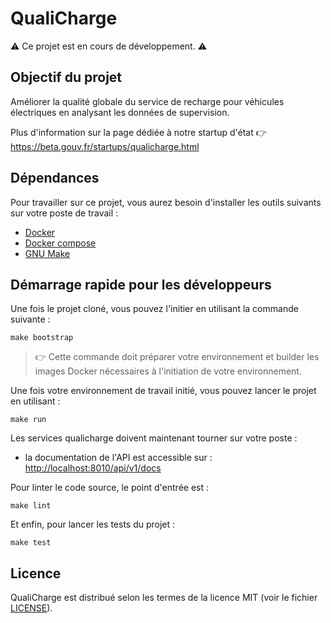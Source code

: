 # QualiCharge

⚠️ Ce projet est en cours de développement. ⚠️

## Objectif du projet

Améliorer la qualité globale du service de recharge pour véhicules électriques
en analysant les données de supervision.

Plus d'information sur la page dédiée à notre startup d'état 👉
https://beta.gouv.fr/startups/qualicharge.html

## Dépendances

Pour travailler sur ce projet, vous aurez besoin d'installer les outils suivants
sur votre poste de travail :

- [Docker](https://www.docker.com)
- [Docker compose](https://docs.docker.com/compose/)
- [GNU Make](https://www.gnu.org/software/make/manual/make.html)

## Démarrage rapide pour les développeurs

Une fois le projet cloné, vous pouvez l'initier en utilisant la commande
suivante :

```
make bootstrap
```

> 👉 Cette commande doit préparer votre environnement et builder les images
> Docker nécessaires à l'initiation de votre environnement.

Une fois votre environnement de travail initié, vous pouvez lancer le projet en
utilisant :

```
make run
```

Les services qualicharge doivent maintenant tourner sur votre poste :

- la documentation de l'API est accessible sur :
  [http://localhost:8010/api/v1/docs](http://localhost:8010/api/v1/docs)

Pour linter le code source, le point d'entrée est :

```
make lint
```

Et enfin, pour lancer les tests du projet :

```
make test
```

## Licence

QualiCharge est distribué selon les termes de la licence MIT (voir le fichier
[LICENSE](./LICENSE)).
